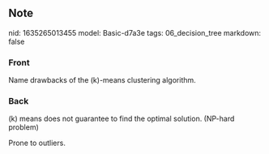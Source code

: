 ## Note
nid: 1635265013455
model: Basic-d7a3e
tags: 06_decision_tree
markdown: false

### Front
Name drawbacks of the \(k\)-means clustering algorithm.

### Back
\(k\) means does not guarantee to find the optimal solution.
(NP-hard problem)
<div>
  Prone to outliers.
</div>
